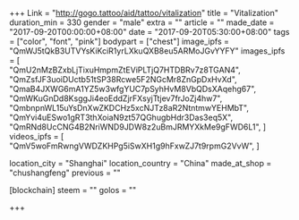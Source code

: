 +++
Link = "http://gogo.tattoo/aid/tattoo/vitalization"
title = "Vitalization"
duration_min = 330
gender = "male"
extra = ""
article = ""
made_date = "2017-09-20T00:00:00+08:00"
date = "2017-09-20T05:30:00+08:00"
tags = ["color", "font", "pink"]
bodypart = ["chest"]
image_ipfs = "QmWJ5tQkB3UTVYsKiKciR1yrLXkuQXB8eu5ARMoJGvYYFY"
images_ipfs = [  
  "QmU2nMzBZxbLjTixuHmpmZtEViPLTjQ7HTDBRv7z8TGAN4",
  "QmZsfJF3uoiDUctb51tSP38Rcwe5F2NGcMr8ZnGpDxHvXd",
  "QmaB4JXWG6mA1YZ5w3wfgYUC7pSyhHvM8VbQDsXAqehg67",
  "QmWKuGnDd8KsggJi4eoEddZjrFXsyjTtjev7frJoZj4hw7",
  "QmbnpnWL15uYsDnXwZKDCHz5xcNJTz8aR2NtntmwYEHMbT",
  "QmYvi4uESwo1gRT3thXoiaN9zt57QGhugbHdr3Das3eq5X",
  "QmRNd8UcCNG4B2NriWND9JDW8z2uBmJRMYXkMe9gFWD6L1",
]
videos_ipfs = [  "QmV5woFmRwngVWDZKHPg5iSwXH1g9hFxwZJ7t9rpmG2VvW",
]

location_city = "Shanghai"
location_country = "China"
made_at_shop = "chushangfeng"
previous = ""

[blockchain]
  steem = ""
  golos = ""

+++
